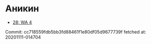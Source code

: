 # Аникин
- [28: WA 4](28.md)

Commit: cc718559fdb5bb3fd88461f1e80df05d9677739f
 fetched at: 20201111-014704
